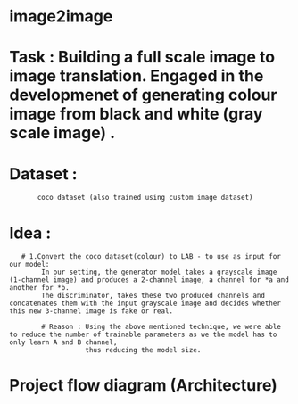 # image2image
# Task : Building a full scale image to image translation. Engaged in the developmenet of generating colour image from black and white (gray scale image) .
# Dataset : 
           coco dataset (also trained using custom image dataset)
# Idea : 
       # 1.Convert the coco dataset(colour) to LAB - to use as input for our model:
            In our setting, the generator model takes a grayscale image (1-channel image) and produces a 2-channel image, a channel for *a and another for *b. 
            The discriminator, takes these two produced channels and concatenates them with the input grayscale image and decides whether this new 3-channel image is fake or real.
            
            # Reason : Using the above mentioned technique, we were able to reduce the number of trainable parameters as we the model has to only learn A and B channel, 
                       thus reducing the model size. 
 # Project flow diagram (Architecture)
 
